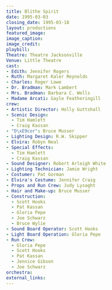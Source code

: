 ```yaml
---
title: Blithe Spirit
date: 1995-03-03
closing_date: 1995-03-18
layout: productions
featured_image:
image_caption:
image_credit:
playbill:
Theatre: Theatre Jacksonville
Venue: Little Theatre
cast:
- Edith: Jennifer Rogers
- Ruth: Margaret Kaler Reynolds
- Charles: Roger Lowe
- Dr. Bradman: Mark Lambert
- Mrs. Bradman: Barbara C. Wells
- Madame Arcati: Gayle Featheringill
crew:
- Artistic Director: Holly Guttshall
- Scenic Design:
  - Tim Hamlett
  - Craig Kassan
- "D\xE9cor": Bruce Musser
- Lighting Design: R.W. Skipper
- Elvira: Robyn Neal
- Special Effects:
  - Tim Hamlett
  - Craig Kassan
- Sound Designer: Robert Arleigh White
- Lighting Technician: Jamie Wright
- Costumer: Pat Gorman
- Elvira's Costume: Jennifer Craig
- Props and Run Crew: Judy Lysaght
- Hair and Make-up: Bruce Musser
- Construction:
  - Scott Hooks
  - Pat Kassan
  - Gloria Pepe
  - Joe Schwarz
  - Bruce Wylie
- Sound Board Operator: Scott Hooks
- Light Board Operation: Gloria Pepe
- Run Crew:
  - Gloria Pepe
  - Scott Hooks
  - Pat Kassan
  - Jennice Gibson
  - Joe Schwarz
orchestra:
external_links:
---
```

